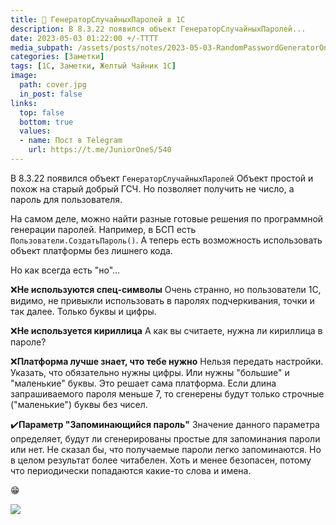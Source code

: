 ```yaml
---
title: 🔑 ГенераторСлучайныхПаролей в 1С
description: В 8.3.22 появился объект ГенераторСлучайныхПаролей...
date: 2023-05-03 01:22:00 +/-TTTT
media_subpath: /assets/posts/notes/2023-05-03-RandomPasswordGeneratorOneS/
categories: [Заметки]
tags: [1С, Заметки, Желтый Чайник 1С]
image:
  path: cover.jpg
  in_post: false
links:
  top: false
  bottom: true
  values:
  - name: Пост в Telegram
    url: https://t.me/JuniorOneS/540
---
```


В 8.3.22 появился объект `ГенераторСлучайныхПаролей`
Объект простой и похож на старый добрый ГСЧ. Но позволяет получить не число, а пароль для пользователя.

На самом деле, можно найти разные готовые решения по программной генерации паролей. Например, в БСП есть `Пользователи.СоздатьПароль()`. А теперь есть возможность использовать объект платформы без лишнего кода. 

Но как всегда есть "но"...

❌**Не используются спец-символы**
Очень странно, но пользователи 1С, видимо, не привыкли использовать в паролях подчеркивания, точки и так далее. Только буквы и цифры.

❌**Не используется кириллица**
А как вы считаете, нужна ли кириллица в пароле?

❌**Платформа лучше знает, что тебе нужно**
Нельзя передать настройки. Указать, что обязательно нужны цифры. Или нужны "большие" и "маленькие" буквы. Это решает сама платформа. Если длина запрашиваемого пароля меньше 7, то сгенерены будут только строчные ("маленькие") буквы без чисел.

✔️**Параметр "Запоминающийся пароль"**
Значение данного параметра определяет, будут ли сгенерированы простые для запоминания пароли или нет.
Не сказал бы, что получаемые пароли легко запоминаются. Но в целом результат более читабелен. Хоть и менее безопасен, потому что периодически попадаются какие-то слова и имена.

😁

![](cover.jpg)